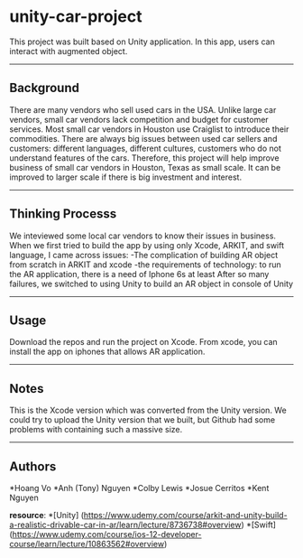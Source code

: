 # unity-car-project
This project was built based on Unity application. In this app, users can interact with augmented object.

 --------------------------
 Background
 ----------------------------
 There are many vendors who sell used cars in the USA. Unlike large car vendors, small car vendors lack competition and budget for customer services. Most small car vendors in Houston use Craiglist to introduce their commodities. There are always big issues between used car sellers and customers: different languages, different cultures, customers who do not understand features of the cars. Therefore, this project will help improve business of small car vendors in Houston, Texas as small scale. It can be improved to larger scale if there is big investment and interest.
 
 ----------------------------------------
Thinking Processs
 ---------------------------------------
We inteviewed some local car vendors to know their issues in business.
 When we first tried to build the app by using only Xcode, ARKIT, and swift language, I came across issues: 
       -The complication of building AR object from scratch in ARKIT and xcode
       -the requirements of technology: to run the AR application, there is a need of Iphone 6s at least
 After so many failures, we switched to using Unity to build an AR object in console of Unity
 
 
 ----------------------------------------
Usage
----------------------------------------------
Download the repos and run the project on Xcode. From xcode, you can install the app on iphones that allows AR application. 

-----------------------------------
Notes
---------------------------------------
This is the Xcode version which was converted from the Unity version. We could try to upload the Unity version that we built, but Github had some problems with containing such a massive size.

------------------------------
Authors
-----------------------------
*Hoang Vo 
*Anh (Tony) Nguyen
*Colby Lewis
*Josue Cerritos
*Kent Nguyen

**resource**: 
  *[Unity] (https://www.udemy.com/course/arkit-and-unity-build-a-realistic-drivable-car-in-ar/learn/lecture/8736738#overview)
  *[Swift] (https://www.udemy.com/course/ios-12-developer-course/learn/lecture/10863562#overview)
